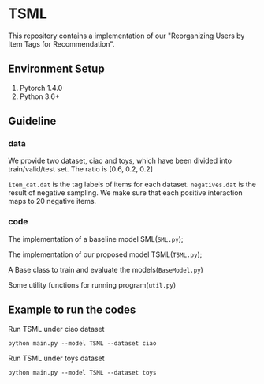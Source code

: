 # TSML
This repository contains a implementation of our "Reorganizing Users by Item Tags for Recommendation".

## Environment Setup
1. Pytorch 1.4.0
2. Python 3.6+

## Guideline

### data

We provide two dataset, ciao and toys, which have been divided into train/valid/test set. The ratio is [0.6, 0.2, 0.2]

```item_cat.dat``` is the tag labels of items for each dataset. 
```negatives.dat``` is the result of negative sampling. We make sure that each positive interaction maps to 20 negative items.

### code

The implementation of a baseline model SML(```SML.py```); 

The implementation of our proposed model TSML(```TSML.py```);

A Base class to train and evaluate the models(```BaseModel.py```)

Some utility functions for running program(```util.py```)

## Example to run the codes

Run TSML under ciao dataset
```
python main.py --model TSML --dataset ciao
```

Run TSML under toys dataset
```
python main.py --model TSML --dataset toys
```